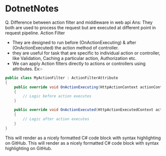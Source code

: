 # DotnetNotes
Q. Difference between action filter and middleware in web api
Ans: They both are used to process the request but are executed at different point in request pipeline. 
Action Filter
- They are designed to run before (OnActionExecuting) & after (OnActionExecuted) the action method of controller.
- they are useful for task that are specific to individual action or controller, like Validation, Caching a particular action, Authorization etc.
- We can apply Action filters directly to actions or controllers using attributes.
Ex:-
```csharp
public class MyActionFilter : ActionFilterAttribute
{
    public override void OnActionExecuting(HttpActionContext actionContext)
    {
        // Logic before action executes
    }

    public override void OnActionExecuted(HttpActionExecutedContext actionExecutedContext)
    {
        // Logic after action executes
    }
}
```
This will render as a nicely formatted C# code block with syntax highlighting on GitHub.
This will render as a nicely formatted C# code block with syntax highlighting on GitHub.
